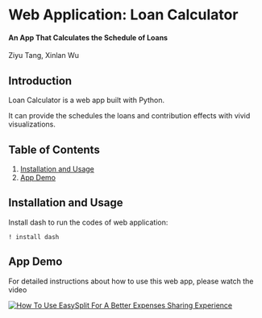 # Web Application: Loan Calculator
#### An App That Calculates the Schedule of Loans

Ziyu Tang, Xinlan Wu

## Introduction

Loan Calculator is a web app built with Python.

It can provide the schedules the loans and contribution effects with vivid visualizations.

## Table of Contents

1. [Installation and Usage](#installation-and-usage)
2. [App Demo](#App-Demo)

## <a name="installation-and-usage"></a>Installation and Usage


Install dash to run the codes of web application:

```
! install dash
```

## <a name="App-Demo"></a>App Demo

For detailed instructions about how to use this web app, please watch the video 

[![How To Use EasySplit For A Better Expenses Sharing Experience](https://camius.com/wp-content/uploads/sites/4/2016/01/Start-live-demo.png)](https://drive.google.com/file/d/1z6hyXXj-N9nSGE9BqOmbnJ4-Wi1iUdxM/view?usp=sharing)
